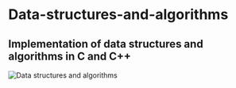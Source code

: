 # Data-structures-and-algorithms
## Implementation of data structures and algorithms in C and C++ 
![Data structures and algorithms](https://res.cloudinary.com/practicaldev/image/fetch/s--H0AdlIEN/c_imagga_scale,f_auto,fl_progressive,h_420,q_auto,w_1000/https://thepracticaldev.s3.amazonaws.com/i/srnvrd7vfeeq5qpxnabq.png)
